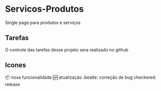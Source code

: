 # Servicos-Produtos

 Single page para produtos e serviços 

## Tarefas

O controle das tarefas desse projeto sera realizado no github
## Icones

:package: nova funcionalidade
:up: atualização
:beatle: correção de bug
checkered: release